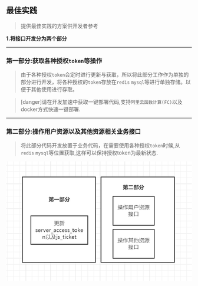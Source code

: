 ## 最佳实践
>提供最佳实践的方案供开发者参考

**1.将接口开发分为两个部分**
*****
### 第一部分:获取各种授权`token`等操作
>由于各种授权`token`会定时进行更新与获取，所以将此部分工作作为单独的部分进行开发，将各种授权的`token`存放在`redis` `mysql`等进行单独存储。以便于其他使用进行存取。

>[danger]请在开发加速中获取一键部署代码,支持`阿里云函数计算(FC)`以及docker方式快速一键部署.
---
### 第二部分:操作用户资源以及其他资源相关业务接口
>将此部分代码开发放置于业务代码，在需要使用各种授权`token`时候,从`redis` `mysql`等位置获取,这样可以保持授权token为最新状态.

![](../images/screenshot_1654655421560.png)